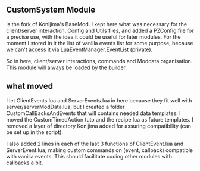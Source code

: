 ## CustomSystem Module
is the fork of Konijima's BaseMod.
I kept here what was necessary for the client/server interaction, Config and Utils files, and
added a PZConfig file for a precise use, with the idea it could be useful for later modules.
For the moment I stored in it the list of vanilla events list for some purpose,
because we can't access it via LuaEventManager.EventList (private).

So in here, client/server interactions, commands and Moddata organisation.
This module will always be loaded by the builder.
## what moved
I let ClientEvents.lua and ServerEvents.lua in here because they fit well with server/serverModData.lua,
but I created a folder CustomCallBacksAndEvents that will contains needed data templates.
I moved the CustomTimedAction tuto and the recipe.lua as future templates.
I removed a layer of directory Konijima added for assuring compatibility (can be set up in the script).

I also added 2 lines in each of the last 3 functions of ClientEvent.lua and ServerEvent.lua,
making custom commands on (event, callback) compatible with vanilla events.
This should facilitate coding other modules with callbacks a bit.

